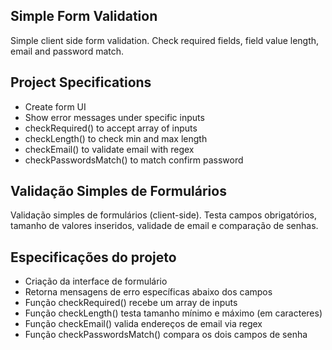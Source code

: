 ## Simple Form Validation

Simple client side form validation. Check required fields, field value length, email and password match.

## Project Specifications

- Create form UI
- Show error messages under specific inputs
- checkRequired() to accept array of inputs
- checkLength() to check min and max length
- checkEmail() to validate email with regex
- checkPasswordsMatch() to match confirm password

## Validação Simples de Formulários

Validação simples de formulários (client-side). Testa campos obrigatórios, tamanho de valores inseridos, validade de email e comparação de senhas.

## Especificações do projeto

- Criação da interface de formulário
- Retorna mensagens de erro específicas abaixo dos campos
- Função checkRequired() recebe um array de inputs
- Função checkLength() testa tamanho mínimo e máximo (em caracteres)
- Função checkEmail() valida endereços de email via regex
- Função checkPasswordsMatch() compara os dois campos de senha
